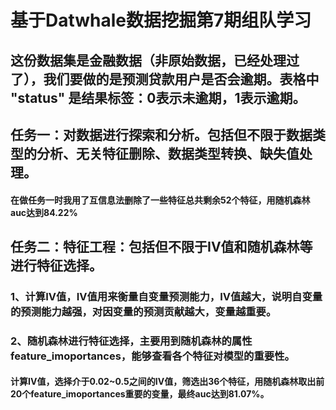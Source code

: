 # 基于Datwhale数据挖掘第7期组队学习
## 这份数据集是金融数据（非原始数据，已经处理过了），我们要做的是预测贷款用户是否会逾期。表格中 "status" 是结果标签：0表示未逾期，1表示逾期。
## 任务一：对数据进行探索和分析。包括但不限于数据类型的分析、无关特征删除、数据类型转换、缺失值处理。
#### 在做任务一时我用了互信息法删除了一些特征总共剩余52个特征，用随机森林auc达到84.22%
## 任务二：特征工程：包括但不限于IV值和随机森林等进行特征选择。
### 1、计算IV值，IV值用来衡量自变量预测能力，IV值越大，说明自变量的预测能力越强，对因变量的预测贡献越大，变量越重要。
### 2、随机森林进行特征选择，主要用到随机森林的属性feature_imoportances，能够查看各个特征对模型的重要性。
#### 计算IV值，选择介于0.02~0.5之间的IV值，筛选出36个特征，用随机森林取出前20个feature_imoportances重要的变量，最终auc达到81.07%。


